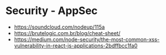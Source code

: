 # Security - AppSec

- https://soundcloud.com/nodeup/115a
- https://brutelogic.com.br/blog/cheat-sheet/
- https://medium.com/node-security/the-most-common-xss-vulnerability-in-react-js-applications-2bdffbcc1fa0